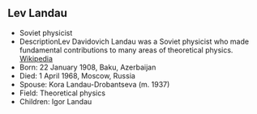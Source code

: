 ## Lev Landau
- Soviet physicist
- DescriptionLev Davidovich Landau was a Soviet physicist who made fundamental contributions to many areas of theoretical physics. [Wikipedia](https://en.wikipedia.org/wiki/Lev_Landau)
- Born: 22 January 1908, Baku, Azerbaijan
- Died: 1 April 1968, Moscow, Russia
- Spouse: Kora Landau-Drobantseva (m. 1937)
- Field: Theoretical physics
- Children: Igor Landau

